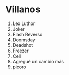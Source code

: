 
# Villanos

1. Lex Luthor
2. Joker
3. Flash Reverso
4. Doomsday
5. Deadshot
6. Freezer
7. Cell
8. Agregué un cambio más
9. picoro